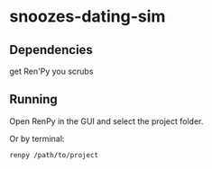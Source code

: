 # snoozes-dating-sim

## Dependencies

get Ren'Py you scrubs 

## Running

Open RenPy in the GUI and select the project folder.

Or by terminal:

```
renpy /path/to/project
```
